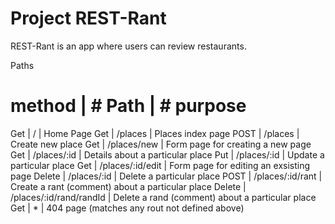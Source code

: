 # Project REST-Rant

REST-Rant is an app where users can review restaurants.

Paths

# method | # Path | # purpose 
Get | / | Home Page
Get | /places | Places index page
POST | /places | Create new place
Get | /places/new | Form page for creating a new page
Get | /places/:id | Details about a particular place 
Put | /places/:id | Update a particular place 
Get | /places/:id/edit | Form page for editing an exsisting page
Delete | /places/:id | Delete a particular place 
POST | /places/:id/rant | Create a rant (comment) about a particular place 
Delete | /places/:id/rand/randId | Delete a rand (comment) about a particular place 
Get | * | 404 page (matches any rout not defined above)